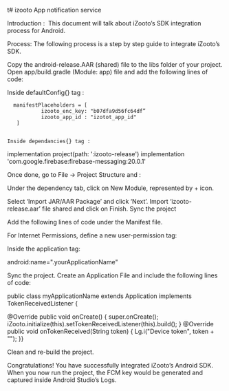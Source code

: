 t# izooto
App notification service



Introduction :
 This document will talk about iZooto’s SDK integration process for Android. 

Process:
The following process is a step by step guide to integrate iZooto’s SDK.

Copy the android-release.AAR (shared) file to the libs folder of your project.
Open app/build.gradle (Module: app) file and add the following lines of code: 

Inside defaultConfig{} tag :

      manifestPlaceholders = [
               izooto_enc_key: "b07dfa9d56fc64df”
               izooto_app_id : "izotot_app_id" 
       ]
	

	Inside dependancies{} tag :

implementation project(path: ':izooto-release')
implementation 'com.google.firebase:firebase-messaging:20.0.1'

Once done, go to File → Project Structure and :

Under the dependency tab, click on New Module, represented by + icon.



Select ‘Import JAR/AAR Package’ and click ‘Next’.
Import ‘izooto-release.aar’ file shared and click on Finish.
Sync the project

Add the following lines of code under the Manifest file.

For Internet Permissions, define a new user-permission tag:

 <uses-permission android:name="android.permission.INTERNET"/>

Inside the application tag:

   android:name=".yourApplicationName"

<meta-data
   android:name="izooto_enc_key"
   android:value="${izooto_enc_key}" />

<meta-data
   android:name="izooto_app_id"
   android:value="${izooto_app_id}" />

Sync the project.
Create an Application File and include the following lines of code:

public class myApplicationName extends Application implements TokenReceivedListener
{

   @Override
   public void onCreate() {
       super.onCreate();
    iZooto.initialize(this).setTokenReceivedListener(this).build(); }
 @Override
   public void onTokenReceived(String token) {
       Lg.i("Device token", token + "");
 }}

Clean and re-build the project.

Congratulations! You have successfully integrated iZooto’s Android SDK. When you now run the project, the FCM key would be generated and captured inside Android Studio’s Logs.
